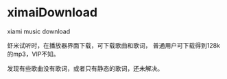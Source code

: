 ximaiDownload
=============

xiami music download

虾米试听时，在播放器界面下载，可下载歌曲和歌词， 普通用户可下载得到128k的mp3，VIP不知。

发现有些歌曲没有歌词，或者只有静态的歌词，还未解决。
